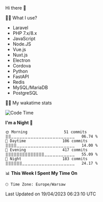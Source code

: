 Hi there 👋

👨‍💻 What I use?
* Laravel
* PHP 7.x/8.x
* JavaScript
* Node.JS
* Vue.js
* Nuxt.js
* Electron
* Cordova
* Python
* FastAPI
* Redis
* MySQL/MariaDB
* PostgreSQL


👋🏼 My wakatime stats

<!--START_SECTION:waka-->
![Code Time](http://img.shields.io/badge/Code%20Time-218%20hrs%204%20mins-blue)

**I'm a Night 🦉** 

```text
🌞 Morning                51 commits          ⣿⣿⣀⣀⣀⣀⣀⣀⣀⣀⣀⣀⣀⣀⣀⣀⣀⣀⣀⣀⣀⣀⣀⣀⣀   06.74 % 
🌆 Daytime                106 commits         ⣿⣿⣿⣿⣀⣀⣀⣀⣀⣀⣀⣀⣀⣀⣀⣀⣀⣀⣀⣀⣀⣀⣀⣀⣀   14.00 % 
🌃 Evening                417 commits         ⣿⣿⣿⣿⣿⣿⣿⣿⣿⣿⣿⣿⣿⣿⣀⣀⣀⣀⣀⣀⣀⣀⣀⣀⣀   55.09 % 
🌙 Night                  183 commits         ⣿⣿⣿⣿⣿⣿⣀⣀⣀⣀⣀⣀⣀⣀⣀⣀⣀⣀⣀⣀⣀⣀⣀⣀⣀   24.17 % 
```


📊 **This Week I Spent My Time On** 

```text
🕑︎ Time Zone: Europe/Warsaw
```


 Last Updated on 19/04/2023 06:23:10 UTC
<!--END_SECTION:waka-->
